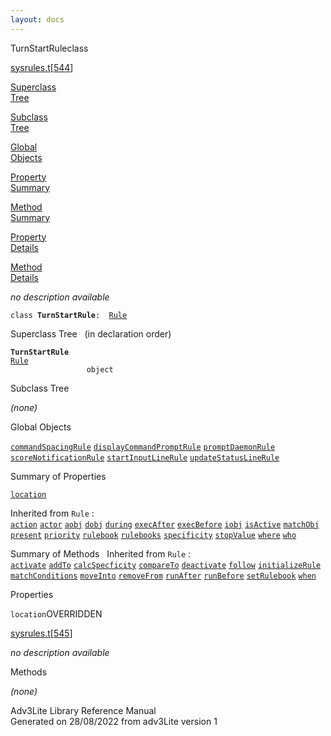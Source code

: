 ```yaml
---
layout: docs
---
```

<span class="title">TurnStartRule</span><span class="type">class</span>

[sysrules.t](../file/sysrules.t.html)\[[544](../source/sysrules.t.html#544)\]

[Superclass  
Tree](#_SuperClassTree_)

[Subclass  
Tree](#_SubClassTree_)

[Global  
Objects](#_ObjectSummary_)

[Property  
Summary](#_PropSummary_)

[Method  
Summary](#_MethodSummary_)

[Property  
Details](#_Properties_)

[Method  
Details](#_Methods_)



*no description available*

`class `**`TurnStartRule`**` :   `[`Rule`](../object/Rule.html)



<span id="_SuperClassTree_"></span>



<span class="hdln">Superclass Tree</span>   (in declaration order)



**`TurnStartRule`**  
[`Rule`](../object/Rule.html)  
`                 object`  
<span id="_SubClassTree_"></span>



<span class="hdln">Subclass Tree</span>  



*(none)* <span id="_ObjectSummary_"></span>



<span class="hdln">Global Objects</span>  



[`commandSpacingRule`](../object/commandSpacingRule.html) [`displayCommandPromptRule`](../object/displayCommandPromptRule.html) [`promptDaemonRule`](../object/promptDaemonRule.html) [`scoreNotificationRule`](../object/scoreNotificationRule.html) [`startInputLineRule`](../object/startInputLineRule.html) [`updateStatusLineRule`](../object/updateStatusLineRule.html)
<span id="_PropSummary_"></span>



<span class="hdln">Summary of Properties</span>  



[`location`](#location)

Inherited from `Rule` :  
[`action`](../object/Rule.html#action) [`actor`](../object/Rule.html#actor) [`aobj`](../object/Rule.html#aobj) [`dobj`](../object/Rule.html#dobj) [`during`](../object/Rule.html#during) [`execAfter`](../object/Rule.html#execAfter) [`execBefore`](../object/Rule.html#execBefore) [`iobj`](../object/Rule.html#iobj) [`isActive`](../object/Rule.html#isActive) [`matchObj`](../object/Rule.html#matchObj) [`present`](../object/Rule.html#present) [`priority`](../object/Rule.html#priority) [`rulebook`](../object/Rule.html#rulebook) [`rulebooks`](../object/Rule.html#rulebooks) [`specificity`](../object/Rule.html#specificity) [`stopValue`](../object/Rule.html#stopValue) [`where`](../object/Rule.html#where) [`who`](../object/Rule.html#who)

<span id="_MethodSummary_"></span>



<span class="hdln">Summary of Methods</span>  
Inherited from `Rule` :  
[`activate`](../object/Rule.html#activate) [`addTo`](../object/Rule.html#addTo) [`calcSpecficity`](../object/Rule.html#calcSpecficity) [`compareTo`](../object/Rule.html#compareTo) [`deactivate`](../object/Rule.html#deactivate) [`follow`](../object/Rule.html#follow) [`initializeRule`](../object/Rule.html#initializeRule) [`matchConditions`](../object/Rule.html#matchConditions) [`moveInto`](../object/Rule.html#moveInto) [`removeFrom`](../object/Rule.html#removeFrom) [`runAfter`](../object/Rule.html#runAfter) [`runBefore`](../object/Rule.html#runBefore) [`setRulebook`](../object/Rule.html#setRulebook) [`when`](../object/Rule.html#when)

<span id="_Properties_"></span>



<span class="hdln">Properties</span>  



<span id="location"></span>

`location`<span class="rem">OVERRIDDEN</span>

[sysrules.t](../file/sysrules.t.html)\[[545](../source/sysrules.t.html#545)\]



*no description available*



<span id="_Methods_"></span>



<span class="hdln">Methods</span>  



*(none)*



Adv3Lite Library Reference Manual  
Generated on 28/08/2022 from adv3Lite version 1


